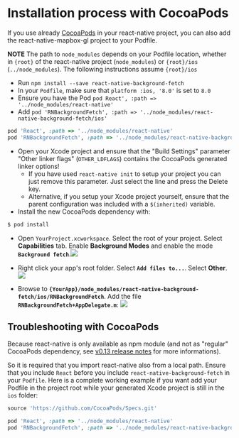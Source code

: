 # Installation process with CocoaPods

If you use already [CocoaPods](https://cocoapods.org/) in your react-native
project, you can also add the react-native-mapbox-gl project to your Podfile.

**NOTE** The path to `node_modules` depends on your Podfile location, whether in `{root}` of the react-native project (`node_modules`) or `{root}/ios` (`../node_modules`).  The following instructions assume `{root}/ios`

- Run `npm install --save react-native-background-fetch`
- In your `Podfile`, make sure that `platform :ios, '8.0'` is set to `8.0`
- Ensure you have the Pod `pod React', :path => '../node_modules/react-native'`
- Add `pod 'RNBackgroundFetch', :path => '../node_modules/react-native-background-fetch/ios'` 

```Ruby
pod 'React', :path => '../node_modules/react-native'
pod 'RNBackgroundFetch', :path => '../node_modules/react-native-background-fetch/ios'
```

- Open your Xcode project and ensure that the "Build Settings" parameter
   "Other linker flags" (`OTHER_LDFLAGS`) contains the CocoaPods generated
   linker options!
   * If you have used `react-native init` to setup your project you can just
     remove this parameter. Just select the line and press the Delete key.
   * Alternative, if you setup your Xcode project yourself, ensure that the
     parent configuration was included with a `$(inherited)` variable.
- Install the new CocoaPods dependency with:

```Bash
$ pod install
```

- Open `YourProject.xcworkspace`.  Select the root of your project.  Select **Capabilities** tab.  Enable **Background Modes** and enable the mode **`Background fetch`**.![](https://dl.dropboxusercontent.com/u/2319755/react-native-background-fetch/INSTALL/step6.png?dl=1)

- Right click your app's root folder.  Select **`Add files to...`**.  Select **Other**.
![](https://www.dropbox.com/s/gpsmz1ul1wyrhrs/Screenshot%202016-09-21%2016.17.35.png?dl=1)

- Browse to **`{YourApp}/node_modules/react-native-background-fetch/ios/RNBackgroundFetch`**.  Add the file **`RNBackgroundFetch+AppDelegate.m`**:
![](https://www.dropbox.com/s/uvi6nlx6xrl13fa/Screenshot%202016-09-21%2016.20.42.png?dl=1)

## Troubleshooting with CocoaPods

Because react-native is only available as npm module (and not as "regular"
CocoaPods dependency, see [v0.13 release notes](https://github.com/facebook/react-native/releases/tag/v0.13.0)
for more informations).

So it is required that you import react-native also from a local path.
Ensure that you include `React` before you include `react-native-background-fetch` in
your `Podfile`. Here is a complete working example if you want add your Podfile
in the project root while your generated Xcode project is still in the `ios`
folder:

```ruby
source 'https://github.com/CocoaPods/Specs.git'

pod 'React', :path => '../node_modules/react-native'
pod 'RNBackgroundFetch', :path => '../node_modules/react-native-background-fetch/ios'
```

